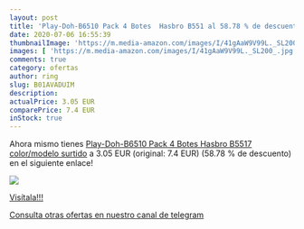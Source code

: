 ```yaml
---
layout: post
title: 'Play-Doh-B6510 Pack 4 Botes  Hasbro B551 al 58.78 % de descuento'
date: 2020-07-06 16:55:39
thumbnailImage: 'https://m.media-amazon.com/images/I/41gAaW9V99L._SL200_.jpg'
images: [ 'https://m.media-amazon.com/images/I/41gAaW9V99L._SL200_.jpg' ]
comments: true
category: ofertas
author: ring
slug: B01AVADUIM
description:
actualPrice: 3.05 EUR
comparePrice: 7.4 EUR
inStock: true
---
```


Ahora mismo tienes [Play-Doh-B6510 Pack 4 Botes  Hasbro B5517    color/modelo surtido](https://www.amazon.com/dp/B01AVADUIM/?tag=redken08-20) a 3.05 EUR (original: 7.4 EUR) (58.78 %  de descuento) en el siguiente enlace!

[![](https://m.media-amazon.com/images/I/41gAaW9V99L._SL200_.jpg)](https://www.amazon.com/dp/B01AVADUIM/?tag=redken08-20)

[Visítala!!!](https://www.amazon.com/dp/B01AVADUIM/?tag=redken08-20)

[Consulta otras ofertas en nuestro canal de telegram](https://t.me/s/ofertas25)
